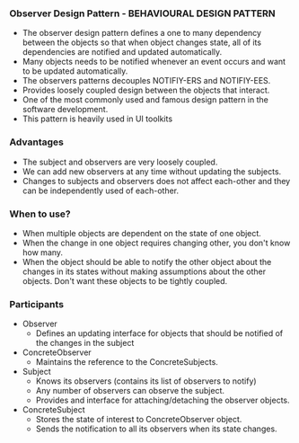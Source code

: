 ### Observer Design Pattern - BEHAVIOURAL DESIGN PATTERN
* The observer design pattern defines a one to many dependency between the objects so that when object changes state, all of its dependencies are notified and updated automatically.
* Many objects needs to be notified whenever an event occurs and want to be updated automatically.
* The observers patterns decouples NOTIFIY-ERS and NOTIFIY-EES.
* Provides loosely coupled design between the objects that interact.
* One of the most commonly used and famous design pattern in the software development.
* This pattern is heavily used in UI toolkits

### Advantages
* The subject and observers are very loosely coupled.
* We can add new observers at any time without updating the subjects.  
* Changes to subjects and observers does not affect each-other and they can be independently used of each-other.

### When to use?
* When multiple objects are dependent on the state of one object.
* When the change in one object requires changing other, you don't know how many.
* When the object should be able to notify the other object about the changes in its states without making assumptions about the other objects. Don't want these objects to be tightly coupled. 

### Participants
* Observer
    * Defines an updating interface for objects that should be notified of the changes in the subject
* ConcreteObserver
    * Maintains the reference to the ConcreteSubjects.
* Subject
    * Knows its observers (contains its list of observers to notify)
    * Any number of observers can observe the subject.
    * Provides and interface for attaching/detaching the observer objects.
* ConcreteSubject
    * Stores the state of interest to ConcreteObserver object.
    * Sends the notification to all its observers when its state changes.
